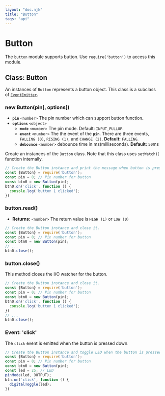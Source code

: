 ```yaml
---
layout: "doc.njk"
title: "Button"
tags: "api"
---
```


# Button

The `button` module supports button. Use `require('button')` to access this module.

## Class: Button

An instances of `Button` represents a button object. This class is a subclass of [`EventEmitter`](/docs/api/events).

### new Button(pin\[, options])

* **`pin`** `<number>` The pin number which can support button function.
* **`options`** `<object>`&#x20;
  * **`mode`** `<number>` The pin mode. Default: `INPUT_PULLUP`.
  * **`event`** `<number>` The the event of the **`pin`**. There are three events, `FALLING (0)`, `RISING (1)`, and `CHANGE (2)`. **Default:** `FALLING`.
  * **`debounce`** `<number>` debounce time in ms(milliseconds). **Default:** `50`ms

Create an instances of the `Button` class. Note that this class uses `setWatch()` function internally.

```javascript
// Create the Button instance and print the message when button is pressed.
const {Button} = require('button');
const pin = 0; // Pin number for button
const btn0 = new Button(pin);
btn0.on('click', function () {
  console.log('button 1 clicked');
})
```

### button.read()

* **Returns:** `<number>` The return value is `HIGH (1)` or `LOW (0)`

```javascript
// Create the Button instance and close it.
const {Button} = require('button');
const pin = 0; // Pin number for button
const btn0 = new Button(pin);
// ...
btn0.close();
```

### button.close()

This method closes the I/O watcher for the button.

```javascript
// Create the Button instance and close it.
const {Button} = require('button');
const pin = 0; // Pin number for button
const btn0 = new Button(pin);
btn0.on('click', function () {
  console.log('button 1 clicked');
})
// ...
btn0.close();
```

### Event: 'click'

The `click` event is emitted when the button is pressed down.

```javascript
// Create the Button instance and toggle LED when the button is pressed.
const {Button} = require('button');
const pin = 0; // Pin number for button
const btn0 = new Button(pin);
const led = 25; // LED
pinMode(led, OUTPUT);
btn.on('click', function () {
  digitalToggle(led);
})
```
